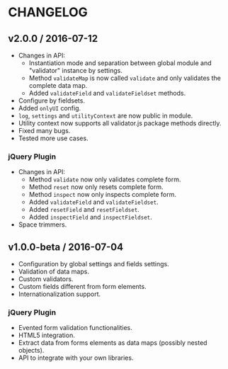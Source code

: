 # CHANGELOG

## v2.0.0 / 2016-07-12

- Changes in API:
  - Instantiation mode and separation between global module and "validator" instance by settings.
  - Method `validateMap` is now called `validate` and only validates the complete data map.
  - Added `validateField` and `validateFieldset` methods.
- Configure by fieldsets.
- Added `onlyUI` config.
- `log`, `settings` and `utilityContext` are now public in module.
- Utility context now supports all validator.js package methods directly.
- Fixed many bugs.
- Tested more use cases.

### jQuery Plugin

- Changes in API:
  - Method `validate` now only validates complete form.
  - Method `reset` now only resets complete form.
  - Method `inspect` now only inspects complete form.
  - Added `validateField` and `validateFieldset`.
  - Added `resetField` and `resetFieldset`.
  - Added `inspectField` and `inspectFieldset`.
- Space trimmers.

## v1.0.0-beta / 2016-07-04

- Configuration by global settings and fields settings.
- Validation of data maps.
- Custom validators.
- Custom fields different from form elements.
- Internationalization support.

### jQuery Plugin

- Evented form validation functionalities.
- HTML5 integration.
- Extract data from forms elements as data maps (possibly nested objects).
- API to integrate with your own libraries.

